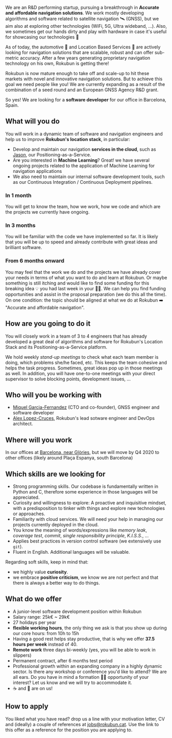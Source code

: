 
We are an R&D performing startup, pursuing a breakthrough in **Accurate and affordable navigation solutions**. We work mostly developing algorithms and software related to satellite navigation 🛰️ (GNSS), but we aim also at exploring other technologies (WiFi, 5G, Ultra wideband, ...). Also, we sometimes get our hands dirty and play with hardware in case it's useful for showcasing our technologies 🔩

As of today, the automotive 🚗 and Location Based Services 📱 are actively looking for navigation solutions that are scalable, robust and can offer sub-metric accuracy. After a few years generating proprietary navigation technology on his own, Rokubun is getting there!

Rokubun is now mature enough to take off and scale-up to hit these markets with novel and innovative navigation solutions. But to achieve this goal we need people like you! We are currently expanding as a result of the combination of a seed round and an European GNSS Agency R&D grant.

So yes! We are looking for a **software developer** for our office in Barcelona, Spain.

## What will you do

You will work in a dynamic team of software and navigation engineers and help us to improve **Rokubun's location stack**, in particular:

- Develop and maintain our navigation **services in the cloud**, such as [Jason](https://jason.rokubun.cat), our Positioning-as-a-Service.
- Are you interested in **Machine Learning**? Great! we have several ongoing projects related to the application of Machine Learning for navigation applications
- We also need to maintain our internal software development tools, such as our Continuous Integration / Continuous Deployment pipelines.

### In 1 month

You will get to know the team, how we work, how we code and which are the projects we currently have ongoing.

### In 3 months

You will be familiar with the code we have implemented so far. It is likely that you will be up to speed and already contribute with great ideas and brilliant software.

### From 6 months onward

You may feel that the work we do and the projects we have already cover your needs in terms of what you want to do and learn at Rokubun. Or maybe something is still itching and would like to find some funding for this breaking idea 💡 you had last week in your 🛀🚿. We can help you find funding opportunities and assist in the proposal preparation (we do this all the time). On one condition: the topic should be aligned at what we do at Rokubun ➡️ "Accurate and affordable navigation".

## How are you going to do it

You will closely work in a team of 3 to 4 engineers that has already developed a great deal of algorithms and software for Rokubun's Location Stack and its Positioning-as-a-Service platform.

We hold weekly *stand-up meetings* to check what each team member is doing, which problems she/he faced, etc. This keeps the team cohesive and helps the task progress. Sometimes, great ideas pop up in those meetings as well. In addition, you will have one-to-one meetings with your direct supervisor to solve blocking points, development issues, ...

## Who will you be working with

- [Miquel Garcia-Fernandez](https://www.linkedin.com/in/miquelgarcia/) (CTO and co-founder), GNSS engineer and software developer
- [Alex Lopez-Cruces](https://es.linkedin.com/in/alexlopezcruces), Rokubun's lead sotware engineer and DevOps architect.

## Where will you work

In our offices at [Barcelona, near Glòries](https://www.openstreetmap.org/#map=19/41.40255/2.19455), but we will move by Q4 2020 to other offices (likely around Plaça Espanya, south Barcelona)

## Which skills are we looking for

- Strong programming skills. Our codebase is fundamentally written in Python and C, therefore some experience in those languages will be appreciated.
- Curiosity and willingness to explore: A proactive and inquisitive mindset, with a predisposition to tinker with things and explore new technologies or approaches.
- Familiarity with cloud services. We will need your help in managing our projects currently deployed in the cloud.
- You know the meaning of words/expressions like *memory leak*, *coverage test*,
   *commit*, *single responsibility principle*, *K.I.S.S.*, ...
- Applies best practices in version control software (we extensively use `git`).
- Fluent in English. Additional languages will be valuable.

Regarding soft skills, keep in mind that:

- we highly value **curiosity**.
- we embrace **positive criticism**, we know we are not perfect and that there is always a better way to do things.

## What do we offer

- A junior-level software development position within Rokubun
- Salary range: 25k€ ~ 29k€
- 27 holidays per year
- **flexible working hours**, the only thing we ask is that you show up during our core hours: from 10h to 15h
- Having a good rest helps stay productive, that is why we offer **37.5 hours per week** instead of 40.
- **Remote work** three days bi-weekly (yes, you will be able to work in slippers)
- Permanent contract, after 6 months test period
- Professional growth within an expanding company in a highly dynamic sector. Is there any workshop or conference you'd like to attend? We are all ears. Do you have in mind a formation 👩‍🎓 opportunity of your interest? Let us know and we will try to accommodate it.
- ☕ and 🍪 are on us!

## How to apply

You liked what you have read? drop us a line with your motivation letter, CV and (ideally) a couple of references at [jobs@rokubun.cat](jobs@rokubun.cat). Use the link to this offer as a reference for the position you are applying to.
